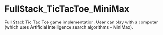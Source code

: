 # FullStack_TicTacToe_MiniMax
Full Stack Tic Tac Toe game implementation. User can play with a computer (which uses Artificial Intelligence search algorithms - MiniMax).
